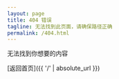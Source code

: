 ```yaml
---
layout: page
title: 404 错误
tagline: 无法找到此页面，请确保路径正确
permalink: /404.html
---
```


无法找到你想要的内容

[返回首页]({{ '/' | absolute_url }})
